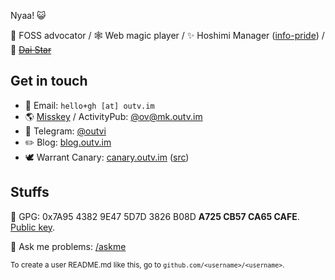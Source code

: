 Nyaa! 😺

💚 FOSS advocator / 🕸 Web magic player / ✨ Hoshimi Manager ([info-pride](https://github.com/outloudvi/info-pride)) / 🌟 [~~Dai Star~~](https://ganeid.outv.im/#wds)

## Get in touch

* 📧 Email: `hello+gh [at] outv.im`
* 🌎 [Misskey](https://github.com/misskey-dev/misskey) / ActivityPub: [@ov@mk.outv.im](https://mk.outv.im/@ov)
* 💬 Telegram: [@outvi](https://t.me/outvi)
* ✏️ Blog: [blog.outv.im](https://blog.outv.im)
* 🕊️ Warrant Canary: [canary.outv.im](https://canary.outv.im/) ([src](https://gitlab.com/outloudvi/canary))

## Stuffs
🔑 GPG: 0x7A95 4382 9E47 5D7D 3826 B08D **A725 CB57 CA65 CAFE**. [Public key](https://github.com/outloudvi/askme/blob/master/pubkey.asc).

🤔 Ask me problems: [/askme](https://github.com/outloudvi/askme)

<sub>To create a user README.md like this, go to `github.com/<username>/<username>`.</sub>
